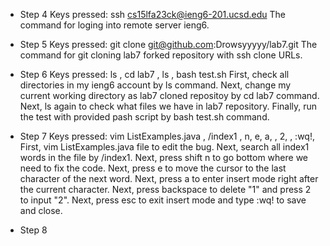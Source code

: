 - Step 4
Keys pressed: ssh <space> cs15lfa23ck@ieng6-201.ucsd.edu <enter>
The command for loging into remote server ieng6.


- Step 5
Keys pressed: git <space> clone <space> git@github.com:Drowsyyyyy/lab7.git <enter>
The command for git cloning lab7 forked repository with ssh clone URLs.


- Step 6
Keys pressed: ls <enter>, cd <space> lab7 <enter>, ls <enter>, bash <space> test.sh <enter>
First, check all directories in my ieng6 account by ls command. Next, change my current working directory as lab7 cloned repositoy by cd lab7 command. Next, ls again to check what files we have in lab7 repository. Finally, run the test with provided pash script by bash test.sh command.


- Step 7
Keys pressed: vim <space> ListExamples.java <enter>, /index1 <enter>, <shift> n, e, a, <backspace>, 2, <esc>, :wq!, <enter>
First, vim ListExamples.java file to edit the bug. Next, search all index1 words in the file by /index1. Next, press shift n to go bottom where we need to fix the code.
Next, press e to move the cursor to the last character of the next word. Next, press a to enter insert mode right after the current character. Next, press backspace to delete "1" and press 2 to input "2".
Next, press esc to exit insert mode and type :wq! to save and close.


- Step 8

